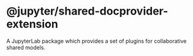 # @jupyter/shared-docprovider-extension

A JupyterLab package which provides a set of plugins for collaborative shared models.
